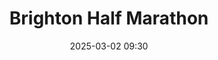 ---
title: Brighton Half Marathon
location: Brighton, England
date: 2025-03-02 09:30
latitude: 50.82185965411916 
longitude: -0.14934963203776686
results:
  - place: 29
    name: Geoffrey Alexandre
    time: 1.12.58
    category: M35
    note: 6th / 356th M35 PB
---